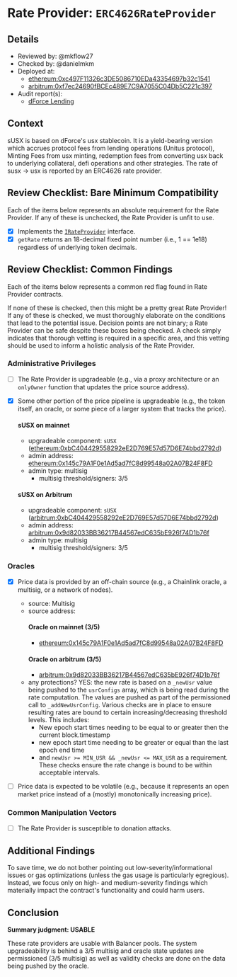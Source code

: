 # Rate Provider: `ERC4626RateProvider`

## Details
- Reviewed by: @mkflow27
- Checked by: @danielmkm
- Deployed at:
    - [ethereum:0xc497F11326c3DE5086710EDa43354697b32c1541](https://etherscan.io/address/0xc497F11326c3DE5086710EDa43354697b32c1541)
    - [arbitrum:0xf7ec24690fBCEc489E7C9A7055C04Db5C221c397](https://arbiscan.io/address/0xf7ec24690fBCEc489E7C9A7055C04Db5C221c397)
- Audit report(s):
    - [dForce Lending](https://github.com/dforce-network/documents/tree/master/audit_report/Lending)

## Context
sUSX is based on dForce's usx stablecoin. It is a yield-bearing version which accrues protocol fees from lending operations (Unitus protocol), Minting Fees from usx minting, redemption fees from converting usx back to underlying collateral, defi operations and other strategies. The rate of susx -> usx is reported by an ERC4626 rate provider.

## Review Checklist: Bare Minimum Compatibility
Each of the items below represents an absolute requirement for the Rate Provider. If any of these is unchecked, the Rate Provider is unfit to use.

- [x] Implements the [`IRateProvider`](https://github.com/balancer/balancer-v2-monorepo/blob/bc3b3fee6e13e01d2efe610ed8118fdb74dfc1f2/pkg/interfaces/contracts/pool-utils/IRateProvider.sol) interface.
- [x] `getRate` returns an 18-decimal fixed point number (i.e., 1 == 1e18) regardless of underlying token decimals.

## Review Checklist: Common Findings
Each of the items below represents a common red flag found in Rate Provider contracts.

If none of these is checked, then this might be a pretty great Rate Provider! If any of these is checked, we must thoroughly elaborate on the conditions that lead to the potential issue. Decision points are not binary; a Rate Provider can be safe despite these boxes being checked. A check simply indicates that thorough vetting is required in a specific area, and this vetting should be used to inform a holistic analysis of the Rate Provider.

### Administrative Privileges
- [ ] The Rate Provider is upgradeable (e.g., via a proxy architecture or an `onlyOwner` function that updates the price source address).

- [x] Some other portion of the price pipeline is upgradeable (e.g., the token itself, an oracle, or some piece of a larger system that tracks the price).
    #### sUSX on mainnet
    - upgradeable component: `sUSX` ([ethereum:0xbC404429558292eE2D769E57d57D6E74bbd2792d](https://etherscan.io/address/0xbC404429558292eE2D769E57d57D6E74bbd2792d#code))
    - admin address: [ethereum:0x145c79A1F0e1Ad5ad7fC8d99548a02A07B24F8FD](https://etherscan.io/address/0x145c79A1F0e1Ad5ad7fC8d99548a02A07B24F8FD#code)
    - admin type: multisig
        - multisig threshold/signers: 3/5
    #### sUSX on Arbitrum
    - upgradeable component: `sUSX` ([arbitrum:0xbC404429558292eE2D769E57d57D6E74bbd2792d](https://arbiscan.io/address/0xbC404429558292eE2D769E57d57D6E74bbd2792d#code))
    - admin address: [arbitrum:0x9d82033BB36217B44567edC635bE926f74D1b76f](https://arbiscan.io/address/0x9d82033BB36217B44567edC635bE926f74D1b76f)
    - admin type: multisig
        - multisig threshold/signers: 3/5

### Oracles
- [x] Price data is provided by an off-chain source (e.g., a Chainlink oracle, a multisig, or a network of nodes).
    - source: Multisig
    - source address: 
        #### Oracle on mainnet (3/5)
        - [ethereum:0x145c79A1F0e1Ad5ad7fC8d99548a02A07B24F8FD](https://etherscan.io/address/0x145c79A1F0e1Ad5ad7fC8d99548a02A07B24F8FD)
        #### Oracle on arbitrum (3/5)
        - [arbitrum:0x9d82033BB36217B44567edC635bE926f74D1b76f](https://arbiscan.io/address/0x9d82033BB36217B44567edC635bE926f74D1b76f)
    - any protections? YES: the new rate is based on a `_newUsr` value being pushed to the `usrConfigs` array, which is being read during the rate computation. The values are pushed as part of the permissioned call to `_addNewUsrConfig`. Various checks are in place to ensure resulting rates are bound to certain increasing/decreasing threshold levels. This includes:
        - New epoch start times needing to be equal to or greater then the current block.timestamp
        - new epoch start time needing to be greater or equal than the last epoch end time
        - and `newUsr >= MIN_USR && _newUsr <= MAX_USR` as a requirement. 
    These checks ensure the rate change is bound to be within acceptable intervals. 

- [ ] Price data is expected to be volatile (e.g., because it represents an open market price instead of a (mostly) monotonically increasing price). 

### Common Manipulation Vectors
- [ ] The Rate Provider is susceptible to donation attacks.

## Additional Findings
To save time, we do not bother pointing out low-severity/informational issues or gas optimizations (unless the gas usage is particularly egregious). Instead, we focus only on high- and medium-severity findings which materially impact the contract's functionality and could harm users.

## Conclusion
**Summary judgment: USABLE**

These rate providers are usable with Balancer pools. The system upgradeability is behind a 3/5 multisig and oracle state updates are permissioned (3/5 multisig) as well as validity checks are done on the data being pushed by the oracle.
